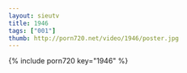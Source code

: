 ```yaml
--- 
layout: sieutv
title: 1946
tags: ["001"]
thumb: http://porn720.net/video/1946/poster.jpg
---
```

{% include porn720 key="1946" %} 

